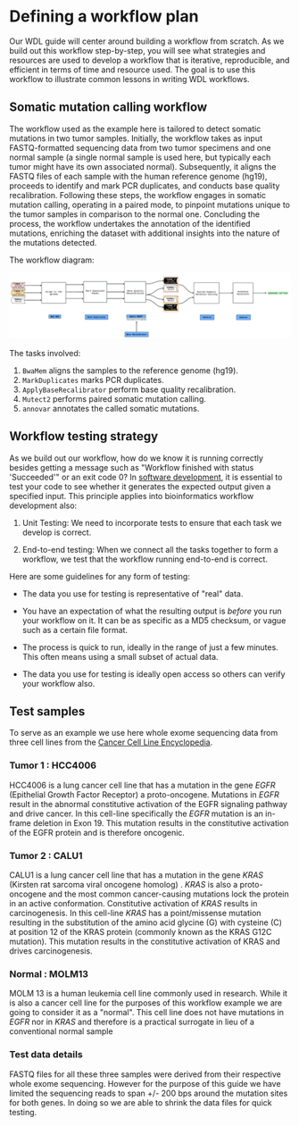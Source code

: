 

# Defining a workflow plan

Our WDL guide will center around building a workflow from scratch. As we build out this workflow step-by-step, you will see what strategies and resources are used to develop a workflow that is iterative, reproducible, and efficient in terms of time and resource used. The goal is to use this workflow to illustrate common lessons in writing WDL workflows.

## Somatic mutation calling workflow

The workflow used as the example  here is tailored to detect somatic mutations in two tumor samples. Initially, the workflow takes as input FASTQ-formatted sequencing data from two tumor specimens and one normal sample (a single normal sample is used here, but typically each tumor might have its own associated normal). Subsequently, it aligns the FASTQ files of each sample with the human reference genome (hg19), proceeds to identify and mark PCR duplicates, and conducts base quality recalibration. Following these steps, the workflow engages in somatic mutation calling, operating in a paired mode, to pinpoint mutations unique to the tumor samples in comparison to the normal one. Concluding the process, the workflow undertakes the annotation of the identified mutations, enriching the dataset with additional insights into the nature of the mutations detected.

The workflow diagram:

[![Workflow Diagram](assets/WDL_101_Course.png)](assets/WDL_101_Course.png)


The tasks involved:

1.  `BwaMem` aligns the samples to the reference genome (hg19).
2.  `MarkDuplicates` marks PCR duplicates.
3.  `ApplyBaseRecalibrator` perform base quality recalibration.
4.  `Mutect2` performs paired somatic mutation calling.
5.  `annovar` annotates the called somatic mutations.

## Workflow testing strategy

As we build out our workflow, how do we know it is running correctly besides getting a message such as "Workflow finished with status 'Succeeded'" or an exit code 0? In [software development](https://www.atlassian.com/continuous-delivery/software-testing), it is essential to test your code to see whether it generates the expected output given a specified input. This principle applies into bioinformatics workflow development also:

1.  Unit Testing: We need to incorporate tests to ensure that each task we develop is correct.

2.  End-to-end testing: When we connect all the tasks together to form a workflow, we test that the workflow running end-to-end is correct.

Here are some guidelines for any form of testing:

-   The data you use for testing is representative of "real" data.

-   You have an expectation of what the resulting output is *before* you run your workflow on it. It can be as specific as a MD5 checksum, or vague such as a certain file format.

-   The process is quick to run, ideally in the range of just a few minutes. This often means using a small subset of actual data.

-   The data you use for testing is ideally open access so others can verify your workflow also.


## Test samples 
To serve as an example we use here whole exome sequencing data from three cell lines from the [Cancer Cell Line Encyclopedia](https://pubmed.ncbi.nlm.nih.gov/31068700/). 

### Tumor 1 : HCC4006
HCC4006 is a lung cancer cell line that has a mutation in the gene *EGFR* (Epithelial Growth Factor Receptor) a proto-oncogene. Mutations in *EGFR* result in the abnormal constitutive activation of the EGFR signaling pathway and drive cancer. In this cell-line specifically the *EGFR* mutation is an in-frame deletion in Exon 19. This mutation results in the constitutive activation of the EGFR protein and is therefore oncogenic. 

### Tumor 2 : CALU1
CALU1 is a lung cancer cell line that has a mutation in the gene *KRAS* (Kirsten rat sarcoma viral oncogene homolog) . *KRAS* is also a proto-oncogene and the most common cancer-causing mutations lock the protein in an active conformation. Constitutive activation of *KRAS* results in  carcinogenesis. In this cell-line *KRAS*  has a point/missense mutation resulting in the substitution of the amino acid glycine (G) with cysteine (C) at position 12 of the KRAS protein (commonly known as the KRAS G12C mutation). This mutation results in the constitutive activation of KRAS and drives carcinogenesis. 

### Normal : MOLM13
MOLM 13 is a human leukemia cell line commonly used in research. While it is also a cancer cell line for the purposes of this workflow example we are going to consider it as a "normal". This cell line does not have mutations in *EGFR* nor in *KRAS* and therefore is a practical surrogate in lieu of a conventional normal sample

### Test data details
FASTQ files for all these three samples were derived from their respective whole exome sequencing. However for the purpose of this guide we have limited the sequencing reads to span +/- 200 bps around the mutation sites for both genes. In doing so we are able to shrink the data files for quick testing. 

